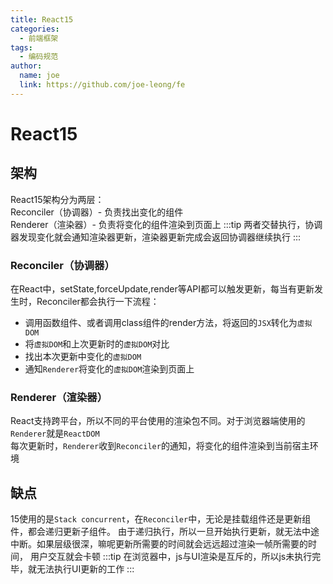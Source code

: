 ```yaml
---
title: React15
categories:
  - 前端框架
tags:
  - 编码规范
author:
  name: joe
  link: https://github.com/joe-leong/fe
---
```


# React15

## 架构

React15架构分为两层：
<br>Reconciler（协调器）- 负责找出变化的组件
<br>Renderer（渲染器）- 负责将变化的组件渲染到页面上
:::tip
两者交替执行，协调器发现变化就会通知渲染器更新，渲染器更新完成会返回协调器继续执行
:::

### Reconciler（协调器）

在React中，setState,forceUpdate,render等API都可以触发更新，每当有更新发生时，Reconciler都会执行一下流程：

- 调用函数组件、或者调用class组件的render方法，将返回的`JSX`转化为`虚拟DOM`
- 将`虚拟DOM`和上次更新时的`虚拟DOM`对比
- 找出本次更新中变化的`虚拟DOM`
- 通知`Renderer`将变化的`虚拟DOM`渲染到页面上

### Renderer（渲染器）

React支持跨平台，所以不同的平台使用的渲染包不同。对于浏览器端使用的`Renderer`就是`ReactDOM`
<br>每次更新时，`Renderer`收到`Reconciler`的通知，将变化的组件渲染到当前宿主环境

## 缺点

15使用的是`Stack concurrent`，在`Reconciler`中，无论是挂载组件还是更新组件，都会递归更新子组件。
由于递归执行，所以一旦开始执行更新，就无法中途中断。如果层级很深，嘛呢更新所需要的时间就会远远超过渲染一帧所需要的时间，
用户交互就会卡顿
:::tip
在浏览器中，js与UI渲染是互斥的，所以js未执行完毕，就无法执行UI更新的工作
:::
